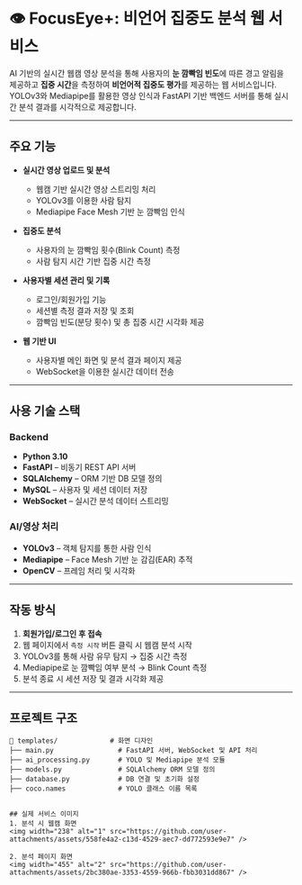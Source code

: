 # 👁️ FocusEye+: 비언어 집중도 분석 웹 서비스

AI 기반의 실시간 웹캠 영상 분석을 통해 사용자의 **눈 깜빡임 빈도**에 따른 경고 알림을 제공하고 **집중 시간**을 측정하여 **비언어적 집중도 평가**를 제공하는 웹 서비스입니다.  
YOLOv3와 Mediapipe를 활용한 영상 인식과 FastAPI 기반 백엔드 서버를 통해 실시간 분석 결과를 시각적으로 제공합니다.

---

## 주요 기능

- **실시간 영상 업로드 및 분석**
  - 웹캠 기반 실시간 영상 스트리밍 처리
  - YOLOv3를 이용한 사람 탐지
  - Mediapipe Face Mesh 기반 눈 깜빡임 인식

- **집중도 분석**
  - 사용자의 눈 깜빡임 횟수(Blink Count) 측정
  - 사람 탐지 시간 기반 집중 시간 측정

- **사용자별 세션 관리 및 기록**
  - 로그인/회원가입 기능
  - 세션별 측정 결과 저장 및 조회
  - 깜빡임 빈도(분당 횟수) 및 총 집중 시간 시각화 제공

- **웹 기반 UI**
  - 사용자별 메인 화면 및 분석 결과 페이지 제공
  - WebSocket을 이용한 실시간 데이터 전송

---

## 사용 기술 스택

### Backend
- **Python 3.10**
- **FastAPI** – 비동기 REST API 서버
- **SQLAlchemy** – ORM 기반 DB 모델 정의
- **MySQL** – 사용자 및 세션 데이터 저장
- **WebSocket** – 실시간 분석 데이터 스트리밍

### AI/영상 처리
- **YOLOv3** – 객체 탐지를 통한 사람 인식
- **Mediapipe** – Face Mesh 기반 눈 감김(EAR) 추적
- **OpenCV** – 프레임 처리 및 시각화

---

## 작동 방식

1. **회원가입/로그인 후 접속**
2. 웹 페이지에서 `측정 시작` 버튼 클릭 시 웹캠 분석 시작
3. YOLOv3를 통해 사람 유무 탐지 → 집중 시간 측정
4. Mediapipe로 눈 깜빡임 여부 분석 → Blink Count 측정
5. 분석 종료 시 세션 저장 및 결과 시각화 제공

---

## 프로젝트 구조

```
📁 templates/             # 화면 디자인
├── main.py                # FastAPI 서버, WebSocket 및 API 처리
├── ai_processing.py       # YOLO 및 Mediapipe 분석 모듈
├── models.py              # SQLAlchemy ORM 모델 정의
├── database.py            # DB 연결 및 초기화 설정
├── coco.names             # YOLO 클래스 이름 목록


## 실제 서비스 이미지
1. 분석 시 웹캠 화면
<img width="238" alt="1" src="https://github.com/user-attachments/assets/558fe4a2-c13d-4529-aec7-dd772593e9e7" />

2. 분석 페이지 화면
<img width="455" alt="2" src="https://github.com/user-attachments/assets/2bc380ae-3353-4559-966b-fbb3031dd867" />

